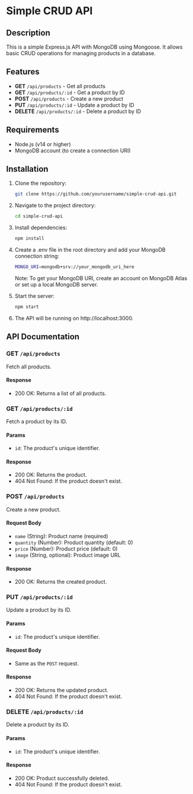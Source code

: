 # Simple CRUD API

## Description

This is a simple Express.js API with MongoDB using Mongoose. It allows basic CRUD operations for managing products in a database.

## Features

- **GET** `/api/products` - Get all products
- **GET** `/api/products/:id` - Get a product by ID
- **POST** `/api/products` - Create a new product
- **PUT** `/api/products/:id` - Update a product by ID
- **DELETE** `/api/products/:id` - Delete a product by ID

## Requirements

- Node.js (v14 or higher)
- MongoDB account (to create a connection URI)

## Installation

1. Clone the repository:
   ```bash
   git clone https://github.com/yourusername/simple-crud-api.git
   ```
2. Navigate to the project directory:
   ```bash
   cd simple-crud-api
   ```
3. Install dependencies:
   ```bash
   npm install
   ```
4. Create a .env file in the root directory and add your MongoDB connection string:
   ```bash
   MONGO_URI=mongodb+srv://your_mongodb_uri_here
   ```
   Note: To get your MongoDB URI, create an account on MongoDB Atlas or set up a local MongoDB server.
   
5. Start the server:
   ```bash
   npm start
   ```
6. The API will be running on http://localhost:3000.

## API Documentation

### GET `/api/products`
Fetch all products.

#### Response
- 200 OK: Returns a list of all products.

### GET `/api/products/:id`
Fetch a product by its ID.

#### Params
- `id`: The product's unique identifier.

#### Response
- 200 OK: Returns the product.
- 404 Not Found: If the product doesn't exist.

### POST `/api/products`
Create a new product.

#### Request Body
- `name` (String): Product name (required)
- `quantity` (Number): Product quantity (default: 0)
- `price` (Number): Product price (default: 0)
- `image` (String, optional): Product image URL

#### Response
- 200 OK: Returns the created product.

### PUT `/api/products/:id`
Update a product by its ID.

#### Params
- `id`: The product's unique identifier.

#### Request Body
- Same as the `POST` request.

#### Response
- 200 OK: Returns the updated product.
- 404 Not Found: If the product doesn't exist.

### DELETE `/api/products/:id`
Delete a product by its ID.

#### Params
- `id`: The product's unique identifier.

#### Response
- 200 OK: Product successfully deleted.
- 404 Not Found: If the product doesn't exist.
